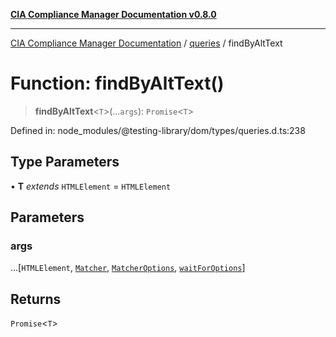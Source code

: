 [**CIA Compliance Manager Documentation v0.8.0**](../../../README.md)

***

[CIA Compliance Manager Documentation](../../../globals.md) / [queries](../README.md) / findByAltText

# Function: findByAltText()

> **findByAltText**\<`T`\>(...`args`): `Promise`\<`T`\>

Defined in: node\_modules/@testing-library/dom/types/queries.d.ts:238

## Type Parameters

• **T** *extends* `HTMLElement` = `HTMLElement`

## Parameters

### args

...\[`HTMLElement`, [`Matcher`](../../../type-aliases/Matcher.md), [`MatcherOptions`](../../../interfaces/MatcherOptions.md), [`waitForOptions`](../../../interfaces/waitForOptions.md)\]

## Returns

`Promise`\<`T`\>
